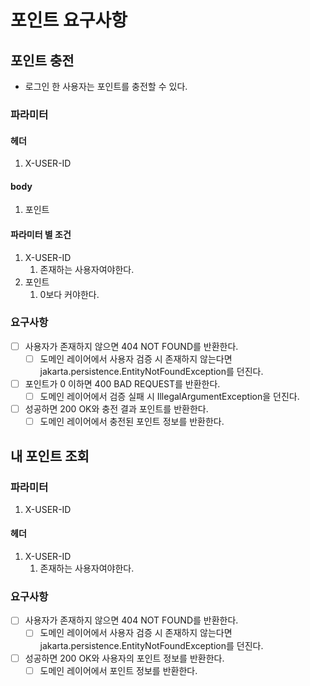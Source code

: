 # 포인트 요구사항

## 포인트 충전
- 로그인 한 사용자는 포인트를 충전할 수 있다.
### 파라미터

#### 헤더
1. X-USER-ID
#### body
1. 포인트

#### 파라미터 별 조건
1. X-USER-ID
    1. 존재하는 사용자여야한다. 
2. 포인트
    1. 0보다 커야한다.

### 요구사항
- [ ] 사용자가 존재하지 않으면 404 NOT FOUND를 반환한다.
    - [ ] 도메인 레이어에서 사용자 검증 시 존재하지 않는다면 jakarta.persistence.EntityNotFoundException를 던진다.
- [ ] 포인트가 0 이하면 400 BAD REQUEST를 반환한다.
    - [ ] 도메인 레이어에서 검증 실패 시 IllegalArgumentException을 던진다. 
- [ ] 성공하면 200 OK와 충전 결과 포인트를 반환한다.
    - [ ] 도메인 레이어에서 충전된 포인트 정보를 반환한다. 

## 내 포인트 조회

### 파라미터
1. X-USER-ID

#### 헤더
1. X-USER-ID
    1. 존재하는 사용자여야한다.

### 요구사항
- [ ] 사용자가 존재하지 않으면 404 NOT FOUND를 반환한다.
    - [ ] 도메인 레이어에서 사용자 검증 시 존재하지 않는다면 jakarta.persistence.EntityNotFoundException를 던진다.
- [ ] 성공하면 200 OK와 사용자의 포인트 정보를 반환한다.
    - [ ] 도메인 레이어에서 포인트 정보를 반환한다. 